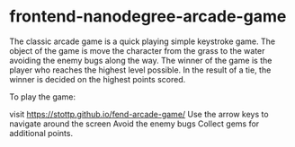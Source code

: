 frontend-nanodegree-arcade-game
===============================

The classic arcade game is a quick playing simple keystroke game. The object of the game is move the character from the grass to the water avoiding the enemy bugs along the way. The winner of the game is the player who reaches the highest level possible. In the result of a tie, the winner is decided on the highest points scored.

To play the game:

visit https://stottp.github.io/fend-arcade-game/
Use the arrow keys to navigate around the screen
Avoid the enemy bugs
Collect gems for additional points.
